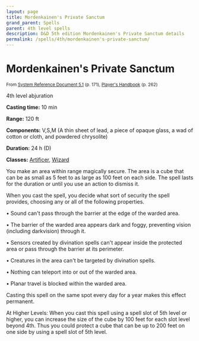```yaml
---
layout: page
title: Mordenkainen's Private Sanctum
grand_parent: Spells
parent: 4th level spells 
description: D&D 5th edition Mordenkainen's Private Sanctum details
permalink: /spells/4th/mordenkainen's-private-sanctum/
---
```


# Mordenkainen's Private Sanctum

<small>From <a target="_blank" href="https://media.wizards.com/2016/downloads/DND/SRD-OGL_V5.1.pdf">System Reference Document 5.1</a> (p. 171), <a target="_blank" href="https://dnd.wizards.com/products/tabletop-games/rpg-products/rpg_playershandbook">Player's Handbook</a> (p. 262)</small>


4th level abjuration

**Casting time:** 10 min

**Range:** 120 ft

**Components:** V,S,M (A thin sheet of lead, a piece of opaque glass, a wad of cotton or cloth, and powdered chrysolite)

**Duration:** 24 h (D)

**Classes:** [Artificer](/classes/artificer/), [Wizard](/classes/wizard/)

You make an area within range magically secure. The area is a cube that can be as small as 5 feet to as large as 100 feet on each side. The spell lasts for the duration or until you use an action to dismiss it.

   When you cast the spell, you decide what sort of security the spell provides, choosing any or all of the following properties.

 • Sound can't pass through the barrier at the edge of the warded area.

 • The barrier of the warded area appears dark and foggy, preventing vision (including darkvision) through it.

 • Sensors created by divination spells can't appear inside the protected area or pass through the barrier at its perimeter.

 • Creatures in the area can't be targeted by divination spells.

 • Nothing can teleport into or out of the warded area.

 • Planar travel is blocked within the warded area.

Casting this spell on the same spot every day for a year makes this effect permanent.

   At Higher Levels: When you cast this spell using a spell slot of 5th level or higher, you can increase the size of the cube by 100 feet for each slot level beyond 4th. Thus you could protect a cube that can be up to 200 feet on one side by using a spell slot of 5th level.